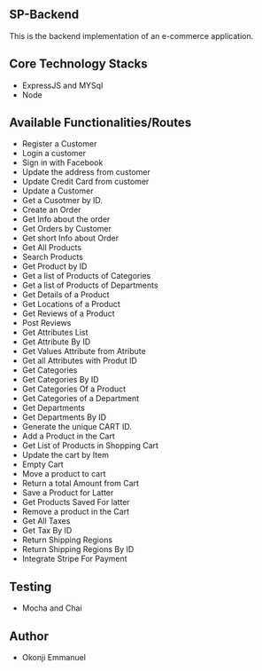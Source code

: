 ## SP-Backend
This is the backend implementation of an e-commerce application.

## Core Technology Stacks
- ExpressJS and MYSql
- Node

## Available Functionalities/Routes
- Register a Customer
- Login a customer
- Sign in with Facebook
- Update the address from customer
- Update Credit Card from customer
- Update a Customer
- Get a Cusotmer by ID.
- Create an Order
- Get Info about the order
- Get Orders by Customer
- Get short Info about Order
- Get All Products
- Search Products
- Get Product by ID
- Get a list of Products of Categories
- Get a list of Products of Departments
- Get Details of a Product
- Get Locations of a Product
- Get Reviews of a Product
- Post Reviews
- Get Attributes List
- Get Attribute By ID
- Get Values Attribute from Atribute
- Get all Attributes with Produt ID
- Get Categories
- Get Categories By ID
- Get Categories Of a Product
- Get Categories of a Department
- Get Departments
- Get Departments By ID
- Generate the unique CART ID.
- Add a Product in the Cart
- Get List of Products in Shopping Cart
- Update the cart by Item
- Empty Cart
- Move a product to cart
- Return a total Amount from Cart
- Save a Product for Latter
- Get Products Saved For latter
- Remove a product in the Cart
- Get All Taxes
- Get Tax By ID
- Return Shipping Regions
- Return Shipping Regions By ID
- Integrate Stripe For Payment

## Testing
- Mocha and Chai

## Author
- Okonji Emmanuel
